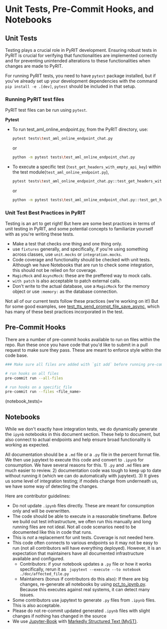 # Unit Tests, Pre-Commit Hooks, and Notebooks

## Unit Tests

Testing plays a crucial role in PyRIT development. Ensuring robust tests in PyRIT is crucial for verifying that functionalities are implemented correctly and for preventing unintended alterations to these functionalities when changes are made to PyRIT.

For running PyRIT tests, you need to have `pytest` package installed, but if you've already set up your development dependencies with the command
`pip install -e .[dev]`, `pytest` should be included in that setup.


### Running PyRIT test files
PyRIT test files can be run using `pytest`.

**Pytest**
  * To run test_aml_online_endpoint.py, from the PyRIT directory, use:

     ```bash
     pytest tests\test_aml_online_endpoint_chat.py
     ```

     or

     ```bash
     python -m pytest tests\test_aml_online_endpoint_chat.py
     ```

  * To execute a specific test (`test_get_headers_with_empty_api_key`) within the test module(`test_aml_online_endpoint.py`),
     ```bash
     pytest tests\test_aml_online_endpoint_chat.py::test_get_headers_with_empty_api_key
     ```

     or

     ```bash
     python -m pytest tests\test_aml_online_endpoint_chat.py::test_get_headers_with_empty_api_key
     ```

### Unit Test Best Practices in PyRIT

Testing is an art to get right! But here are some best practices in terms of unit testing in PyRIT, and some potential concepts to familiarize yourself with as you're writing these tests.

- Make a test that checks one thing and one thing only.
- use `fixtures` generally, and specifically, if you're using something across classes, use `unit.mocks` or `integration.mocks`.
- Code coverage and functionality should be checked with unit tests. Although we have Notebooks that are run to check some integration, this should not be relied on for coverage.
- `MagicMock` and `AsyncMock`: these are the preffered way to mock calls.
- `with patch` is also acceptable to patch external calls.
- Don't write to the actual database, use a `MagicMock` for the memory object or use `:memory:` as the database connection.


Not all of our current tests follow these practices (we're working on it!) But for some good examples, see [test_tts_send_prompt_file_save_async](../../tests/target/test_tts_target.py), which has many of these best practices incorporated in the test.


## Pre-Commit Hooks
There are a number of pre-commit hooks available to run on files within the repo. Run these once you have code that you'd like to submit in a pull request to make sure they pass. These are meant to enforce style within the code base.

```bash
### Make sure all files are added with `git add` before running pre-commit

# run hooks on all files
pre-commit run --all-files

# run hooks on a specific file
pre-commit run --files <file_name>
```

(notebook_tests)=
## Notebooks

While we don't exactly have integration tests, we do dynamically generate the `ipynb` notebooks in this document section. These help to document, but also connect to actual endpoints and help ensure broad functionality is working as expected.

All documentation should be a `.md` file or a `.py` file in the percent format file. We then use jupytext to execute this code and convert to `.ipynb` for consumption. We have several reasons for this. 1) `.py` and `.md` files are much easier to review. 2) documentation code was tough to keep up to date without running it (which we can do automatically with jupytext). 3) It gives us some level of integration testing; if models change from underneath us, we have some way of detecting the changes.

Here are contributor guidelines:

- Do not update `.ipynb` files directly. These are meant for consumption only and will be overwritten.
- The code should be able to execute in a reasonable timeframe. Before we build out test infrastructure, we often run this manually and long running files are not ideal. Not all code scenarios need to be documented like this in code that runs.
- This is *not* a replacement for unit tests. Coverage is not needed here.
- This code often connects to various endpoints so it may not be easy to run (not all contributors will have everything deployed). However, it is an expectation that maintainers have all documented infrastructure available and configured.
  - Contributors: if your notebook updates a `.py` file or how it works specifically, rerun it as ` jupytext --execute --to notebook  ./doc/affected_file.py`
  - Maintainers (bonus if contributors do this also): If there are big changes, re-generate all notebooks by using [pct_to_ipynb.py](../generate_docs/pct_to_ipynb.py). Because this executes against real systems, it can detect many issues.
- Some contributors use jupytext to generate `.py` files from `.ipynb` files. This is also acceptable.
- Please do not re-commit updated generated `.ipynb` files with slight changes if nothing has changed in the source
- We use [Jupyter-Book](https://jupyterbook.org/en/stable/intro.html) with [Markedly Structured Text (MyST)](https://jupyterbook.org/en/stable/content/myst.html).
